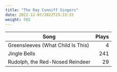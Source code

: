 ```yaml
---
title: "The Ray Conniff Singers"
date: 2022-12-07/2022T23:22:33
weight: 502
---
```




 Song | Plays 
----- | -----:
Greensleeves (What Child Is This) | 4
Jingle Bells | 241
Rudolph, the Red-Nosed Reindeer | 29
